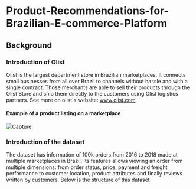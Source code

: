 # Product-Recommendations-for-Brazilian-E-commerce-Platform

## Background 
### Introduction of Olist
Olist is the largest department store in Brazilian marketplaces. It connects small businesses from all over Brazil to channels without hassle and with a single contract. Those merchants are able to sell their products through the Olist Store and ship them directly to the customers using Olist logistics partners. See more on olist's website: www.olist.com
#### Example of a product listing on a marketplace
![Capture](https://user-images.githubusercontent.com/76879882/111886246-b3d54700-899a-11eb-9644-0866e04044b0.JPG)

### Introduction of the dataset 
The dataset has information of 100k orders from 2016 to 2018 made at multiple marketplaces in Brazil. Its features allows viewing an order from multiple dimensions: from order status, price, payment and freight performance to customer location, product attributes and finally reviews written by customers. Below is the structure of this dataset





